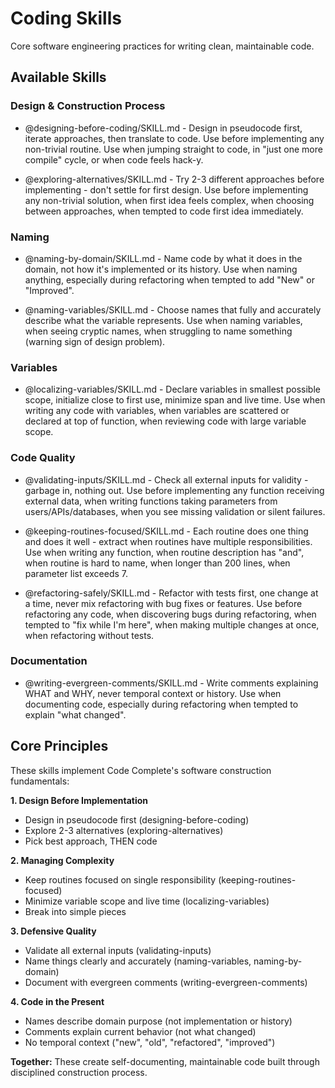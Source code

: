 # Coding Skills

Core software engineering practices for writing clean, maintainable code.

## Available Skills

### Design & Construction Process

- @designing-before-coding/SKILL.md - Design in pseudocode first, iterate approaches, then translate to code. Use before implementing any non-trivial routine. Use when jumping straight to code, in "just one more compile" cycle, or when code feels hack-y.

- @exploring-alternatives/SKILL.md - Try 2-3 different approaches before implementing - don't settle for first design. Use before implementing any non-trivial solution, when first idea feels complex, when choosing between approaches, when tempted to code first idea immediately.

### Naming

- @naming-by-domain/SKILL.md - Name code by what it does in the domain, not how it's implemented or its history. Use when naming anything, especially during refactoring when tempted to add "New" or "Improved".

- @naming-variables/SKILL.md - Choose names that fully and accurately describe what the variable represents. Use when naming variables, when seeing cryptic names, when struggling to name something (warning sign of design problem).

### Variables

- @localizing-variables/SKILL.md - Declare variables in smallest possible scope, initialize close to first use, minimize span and live time. Use when writing any code with variables, when variables are scattered or declared at top of function, when reviewing code with large variable scope.

### Code Quality

- @validating-inputs/SKILL.md - Check all external inputs for validity - garbage in, nothing out. Use before implementing any function receiving external data, when writing functions taking parameters from users/APIs/databases, when you see missing validation or silent failures.

- @keeping-routines-focused/SKILL.md - Each routine does one thing and does it well - extract when routines have multiple responsibilities. Use when writing any function, when routine description has "and", when routine is hard to name, when longer than 200 lines, when parameter list exceeds 7.

- @refactoring-safely/SKILL.md - Refactor with tests first, one change at a time, never mix refactoring with bug fixes or features. Use before refactoring any code, when discovering bugs during refactoring, when tempted to "fix while I'm here", when making multiple changes at once, when refactoring without tests.

### Documentation

- @writing-evergreen-comments/SKILL.md - Write comments explaining WHAT and WHY, never temporal context or history. Use when documenting code, especially during refactoring when tempted to explain "what changed".

## Core Principles

These skills implement Code Complete's software construction fundamentals:

**1. Design Before Implementation**
- Design in pseudocode first (designing-before-coding)
- Explore 2-3 alternatives (exploring-alternatives)
- Pick best approach, THEN code

**2. Managing Complexity**
- Keep routines focused on single responsibility (keeping-routines-focused)
- Minimize variable scope and live time (localizing-variables)
- Break into simple pieces

**3. Defensive Quality**
- Validate all external inputs (validating-inputs)
- Name things clearly and accurately (naming-variables, naming-by-domain)
- Document with evergreen comments (writing-evergreen-comments)

**4. Code in the Present**
- Names describe domain purpose (not implementation or history)
- Comments explain current behavior (not what changed)
- No temporal context ("new", "old", "refactored", "improved")

**Together:** These create self-documenting, maintainable code built through disciplined construction process.
